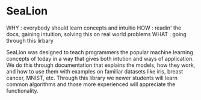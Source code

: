 # SeaLion

WHY : everybody should learn concepts and intuitio
HOW : readin' the docs, gaining intuition, solving this on real world problems
WHAT : going through this lirbary


SeaLion was designed to teach programmers the popular machine learning concepts of today in a way that gives both intution and ways of application. 
We do this through documentation that explains the models, how they work, and how to use them with examples on familiar datasets like iris, breast cancer, MNIST, etc. 
Through this library we newer students will learn common algorithms and those more experienced will appreciate the functionality. 
